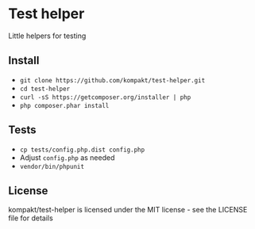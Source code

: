 # Test helper

Little helpers for testing

## Install

+ `git clone https://github.com/kompakt/test-helper.git`
+ `cd test-helper`
+ `curl -sS https://getcomposer.org/installer | php`
+ `php composer.phar install`

## Tests

+ `cp tests/config.php.dist config.php`
+ Adjust `config.php` as needed
+ `vendor/bin/phpunit`

## License

kompakt/test-helper is licensed under the MIT license - see the LICENSE file for details